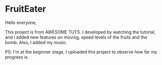 # FruitEater

Hello everyone,

This project is from AWESOME TUTS. I developed by watching the tutorial, and I added new features on moving, speed levels of the fruits and the bomb. Also, I added my music.

PS: I'm at the beginner stage, I uploaded this project to observe how far my progress is.
